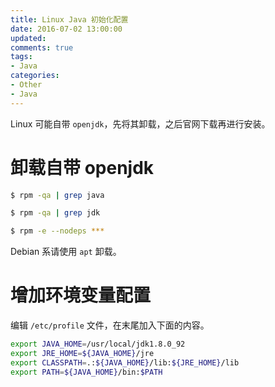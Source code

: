 ```yaml
---
title: Linux Java 初始化配置
date: 2016-07-02 13:00:00
updated:
comments: true
tags:
- Java
categories:
- Other
- Java
---
```


Linux 可能自带 `openjdk`，先将其卸载，之后官网下载再进行安装。

<!--more-->

# 卸载自带 openjdk

```bash
$ rpm -qa | grep java

$ rpm -qa | grep jdk

$ rpm -e --nodeps ***
```

Debian 系请使用 `apt` 卸载。

# 增加环境变量配置


编辑 `/etc/profile` 文件，在末尾加入下面的内容。​

```bash
export JAVA_HOME=/usr/local/jdk1.8.0_92
export JRE_HOME=${JAVA_HOME}/jre
export CLASSPATH=.:${JAVA_HOME}/lib:${JRE_HOME}/lib
export PATH=${JAVA_HOME}/bin:$PATH
```
